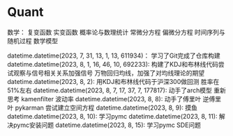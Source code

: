 # Quant

数学：
复变函数
实变函数
概率论与数理统计
常微分方程
偏微分方程
时间序列与随机过程
数学模型

datetime.datetime(2023, 7, 31, 13, 1, 13, 611934)：
学习了Git完成了仓库构建
datetime.datetime(2023, 8, 1, 16, 46, 10, 692233):
构建了KDJ和布林线代码尝试观察与信号相关关系加强信号
万物回归均线，加强了对均线理论的期望
datetime.datetime(2023, 8, 2):
用KDJ和布林线代码于沪深300做回测 胜率在51%左右 
datetime.datetime(2023, 8, 7, 17, 37, 7, 177817):
动手了arch模型 重新思考 kamenfilter 波动率 
datetime.datetime(2023, 8, 8):
动手了傅里叶 逆傅里叶 pykarman 尝试建立空间方程
datetime.datetime(2023, 8, 9):
摸鱼
datetime.datetime(2023, 8, 10):
学习pymc
datetime.datetime(2023, 8, 11):
解决pymc安装问题
datetime.datetime(2023, 8, 15):
学习pymc SDE问题